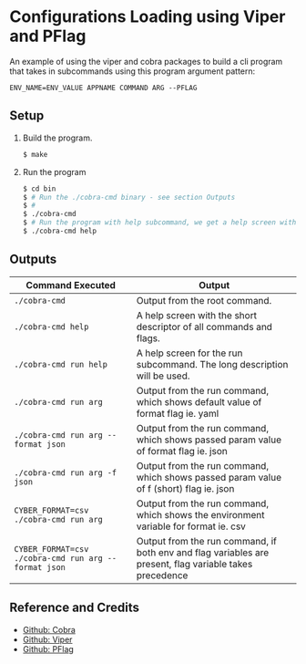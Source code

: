 # Configurations Loading using Viper and PFlag

An example of using the viper and cobra packages to build a cli program that takes in subcommands using this program argument pattern:

`ENV_NAME=ENV_VALUE APPNAME COMMAND ARG --PFLAG`

## Setup

1. Build the program.

   ```bash
   $ make
   ```

2. Run the program

   ```bash
   $ cd bin
   $ # Run the ./cobra-cmd binary - see section Outputs
   $ #
   $ ./cobra-cmd
   $ # Run the program with help subcommand, we get a help screen with the short descriptor of all commands and flags.
   $ ./cobra-cmd help
   ```

## Outputs

| Command Executed                                     | Output                                                                                                  |
|------------------------------------------------------|---------------------------------------------------------------------------------------------------------|
| `./cobra-cmd`                                        | Output from the root command.                                                                           |
| `./cobra-cmd help`                                   | A help screen with the short descriptor of all commands and flags.                                      |
| `./cobra-cmd run help`                               | A help screen for the run subcommand. The long description will be used.                                |
| `./cobra-cmd run arg`                                | Output from the run command, which shows default value of format flag ie. yaml                          |
| `./cobra-cmd run arg --format json`                  | Output from the run command, which shows passed param value of format flag ie. json                     |
| `./cobra-cmd run arg -f json`                        | Output from the run command, which shows passed param value of f (short) flag ie. json                  |
| `CYBER_FORMAT=csv ./cobra-cmd run arg`               | Output from the run command, which shows the environment variable for format ie. csv                    |
| `CYBER_FORMAT=csv ./cobra-cmd run arg --format json` | Output from the run command, if both env and flag variables are present, flag variable takes precedence |

## Reference and Credits

* [Github: Cobra](https://github.com/spf13/cobra)
* [Github: Viper](https://github.com/spf13/viper)
* [Github: PFlag](https://github.com/spf13/pflag)
